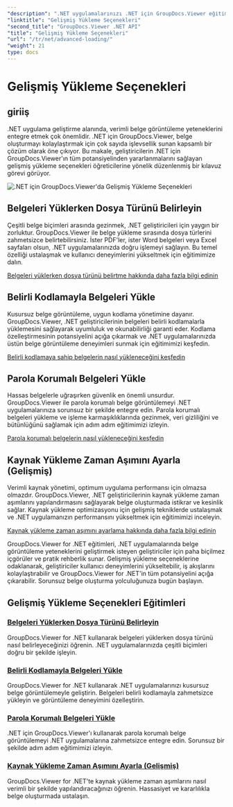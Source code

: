 ```yaml
---
"description": ".NET uygulamalarınızı .NET için GroupDocs.Viewer eğitimleriyle geliştirin. Dosya türlerini belirtmeyi, kodlamaları yönetmeyi, parola korumalı belgeleri yüklemeyi ve daha fazlasını öğrenin."
"linktitle": "Gelişmiş Yükleme Seçenekleri"
"second_title": "GroupDocs.Viewer .NET API"
"title": "Gelişmiş Yükleme Seçenekleri"
"url": "/tr/net/advanced-loading/"
"weight": 21
type: docs
---
```

# Gelişmiş Yükleme Seçenekleri

## giriiş

.NET uygulama geliştirme alanında, verimli belge görüntüleme yeteneklerini entegre etmek çok önemlidir. .NET için GroupDocs.Viewer, belge oluşturmayı kolaylaştırmak için çok sayıda işlevsellik sunan kapsamlı bir çözüm olarak öne çıkıyor. Bu makale, geliştiricilerin .NET için GroupDocs.Viewer'ın tüm potansiyelinden yararlanmalarını sağlayan gelişmiş yükleme seçenekleri öğreticilerine yönelik düzenlenmiş bir kılavuz görevi görüyor.

![.NET için GroupDocs.Viewer'da Gelişmiş Yükleme Seçenekleri](/viewer/advanced-loading/image.png)
## Belgeleri Yüklerken Dosya Türünü Belirleyin
Çeşitli belge biçimleri arasında gezinmek, .NET geliştiricileri için yaygın bir zorluktur. GroupDocs.Viewer ile belge yükleme sırasında dosya türlerini zahmetsizce belirtebilirsiniz. İster PDF'ler, ister Word belgeleri veya Excel sayfaları olsun, .NET uygulamalarınızda doğru işlemeyi sağlayın. Bu temel özelliği ustalaşmak ve kullanıcı deneyimlerini yükseltmek için eğitimimize dalın.

[Belgeleri yüklerken dosya türünü belirtme hakkında daha fazla bilgi edinin](./specify-file-type/)

## Belirli Kodlamayla Belgeleri Yükle
Kusursuz belge görüntüleme, uygun kodlama yönetimine dayanır. GroupDocs.Viewer, .NET geliştiricilerinin belgeleri belirli kodlamalarla yüklemesini sağlayarak uyumluluk ve okunabilirliği garanti eder. Kodlama özelleştirmesinin potansiyelini açığa çıkarmak ve .NET uygulamalarınızda üstün belge görüntüleme deneyimleri sunmak için eğitimimizi keşfedin.

[Belirli kodlamaya sahip belgelerin nasıl yükleneceğini keşfedin](./load-documents-encoding/)

## Parola Korumalı Belgeleri Yükle
Hassas belgelerle uğraşırken güvenlik en önemli unsurdur. GroupDocs.Viewer ile parola korumalı belge görüntülemeyi .NET uygulamalarınıza sorunsuz bir şekilde entegre edin. Parola korumalı belgeleri yükleme ve işleme karmaşıklıklarında gezinmek, veri gizliliğini ve bütünlüğünü sağlamak için adım adım eğitimimizi izleyin.

[Parola korumalı belgelerin nasıl yükleneceğini keşfedin](./load-password-protected-document/)

## Kaynak Yükleme Zaman Aşımını Ayarla (Gelişmiş)
Verimli kaynak yönetimi, optimum uygulama performansı için olmazsa olmazdır. GroupDocs.Viewer, .NET geliştiricilerinin kaynak yükleme zaman aşımlarını yapılandırmasını sağlayarak belge oluşturmada istikrar ve kesinlik sağlar. Kaynak yükleme optimizasyonu için gelişmiş tekniklerde ustalaşmak ve .NET uygulamanızın performansını yükseltmek için eğitimimizi inceleyin.

[Kaynak yükleme zaman aşımını ayarlama hakkında daha fazla bilgi edinin](./set-resource-loading-timeout/)

GroupDocs.Viewer for .NET eğitimleri, .NET uygulamalarında belge görüntüleme yeteneklerini geliştirmek isteyen geliştiriciler için paha biçilmez içgörüler ve pratik rehberlik sunar. Gelişmiş yükleme seçeneklerine odaklanarak, geliştiriciler kullanıcı deneyimlerini yükseltebilir, iş akışlarını kolaylaştırabilir ve GroupDocs.Viewer for .NET'in tüm potansiyelini açığa çıkarabilir. Sorunsuz belge oluşturma yolculuğunuza bugün başlayın.
## Gelişmiş Yükleme Seçenekleri Eğitimleri
### [Belgeleri Yüklerken Dosya Türünü Belirleyin](./specify-file-type/)
GroupDocs.Viewer for .NET kullanarak belgeleri yüklerken dosya türünü nasıl belirleyeceğinizi öğrenin. .NET uygulamalarınızda çeşitli biçimleri doğru bir şekilde işleyin.
### [Belirli Kodlamayla Belgeleri Yükle](./load-documents-encoding/)
GroupDocs.Viewer for .NET kullanarak .NET uygulamalarınızı kusursuz belge görüntülemeyle geliştirin. Belgeleri belirli kodlamayla zahmetsizce yükleyin ve görüntüleme deneyimini özelleştirin.
### [Parola Korumalı Belgeleri Yükle](./load-password-protected-document/)
.NET için GroupDocs.Viewer'ı kullanarak parola korumalı belge görüntülemeyi .NET uygulamalarına zahmetsizce entegre edin. Sorunsuz bir şekilde adım adım eğitimimizi izleyin.
### [Kaynak Yükleme Zaman Aşımını Ayarla (Gelişmiş)](./set-resource-loading-timeout/)
GroupDocs.Viewer for .NET'te kaynak yükleme zaman aşımlarını nasıl verimli bir şekilde yapılandıracağınızı öğrenin. Hassasiyet ve kararlılıkla belge oluşturmada ustalaşın.